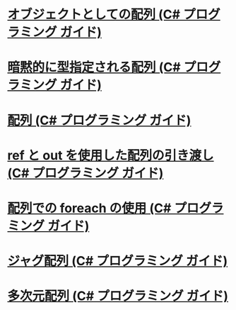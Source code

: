 # [オブジェクトとしての配列 (C# プログラミング ガイド)](arrays-as-objects.md)
# [暗黙的に型指定される配列 (C# プログラミング ガイド)](implicitly-typed-arrays.md)
# [配列 (C# プログラミング ガイド)](index.md)
# [ref と out を使用した配列の引き渡し (C# プログラミング ガイド)](passing-arrays-using-ref-and-out.md)
# [配列での foreach の使用 (C# プログラミング ガイド)](using-foreach-with-arrays.md)
# [ジャグ配列 (C# プログラミング ガイド)](jagged-arrays.md)
# [多次元配列 (C# プログラミング ガイド)](multidimensional-arrays.md)

